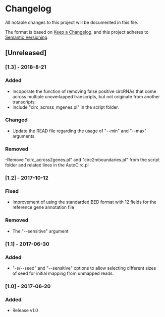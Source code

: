 # Changelog
All notable changes to this project will be documented in this file.

The format is based on [Keep a Changelog](https://keepachangelog.com/en/1.0.0/),
and this project adheres to [Semantic Versioning](https://semver.org/spec/v2.0.0.html).

## [Unreleased]


### [1.3] - 2018-8-21
### Added
- Incoporate the function of removing false positive circRNAs that come across multiple unoverlapped transcripts, but not originate from another transcripts;
- Include "circ_across_mgenes.pl" in the script folder.

### Changed
- Update the READ file regarding the usage of "--min" and "--max" arguments.

### Removed
-Remove "circ_across2genes.pl" and "circ2mboundaries.pl" from the script folder and related lines in the AutoCirc.pl

### [1.2] - 2017-10-12
### Fixed
- Improvement of using the standarded BED format with 12 fields for the reference gene annotation file

### Removed
- The "--sensitive" argument 


### [1.1] - 2017-06-30
### Added
- "-s/--seed" and "--sensitive" options to allow selecting different sizes of seed for initial mapping from unmapped reads.


### [1.0] - 2017-06-20
### Added
- Release v1.0
